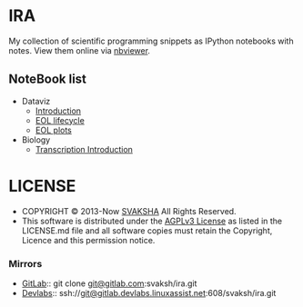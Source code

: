 # IRA
My collection of scientific programming snippets as IPython notebooks with notes. 
View them online via [nbviewer](http://nbviewer.ipython.org/github/svaksh/ira/). 


## NoteBook list
- Dataviz
   - [Introduction](http://nbviewer.ipython.org/github/svaksh/ira/blob/master/2014-dataviz/01_DV_IML_intro.ipynb)
   - [EOL lifecycle](http://nbviewer.ipython.org/github/svaksh/ira/blob/master/2014-dataviz/02_DV_EOL_lifecycle.ipynb)
   - [EOL plots](http://nbviewer.ipython.org/github/svaksh/ira/blob/master/2014-dataviz/03_DV_EOL_plots.ipynb)
- Biology
   - [Transcription Introduction](http://nbviewer.ipython.org/github/svaksh/ira/blob/master/2014-transcriptome/01_transcriptome_intro.ipynb)


# LICENSE
- COPYRIGHT © 2013-Now [SVAKSHA](http://svaksha.com/pages/Bio) All Rights Reserved. 
- This software is distributed under the [AGPLv3 License](http://www.gnu.org/licenses/agpl.html) as listed in the LICENSE.md file and all software copies must retain the Copyright, Licence and this permission notice.

### Mirrors
- [GitLab](https://gitlab.com/svaksh/ira):: git clone git@gitlab.com:svaksh/ira.git
- [Devlabs](https://gitlab.devlabs.linuxassist.net/svaksh/ira):: ssh://git@gitlab.devlabs.linuxassist.net:608/svaksh/ira.git
